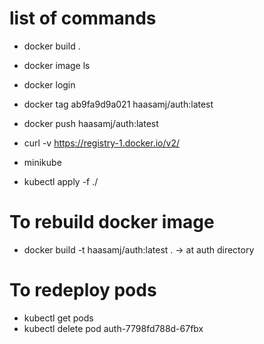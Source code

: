 # list of commands

- docker build .
- docker image ls
- docker login
- docker tag ab9fa9d9a021 haasamj/auth:latest
- docker push haasamj/auth:latest
- curl -v https://registry-1.docker.io/v2/

- minikube
- kubectl apply -f ./


# To rebuild docker image

- docker build -t haasamj/auth:latest . -> at auth directory

# To redeploy pods

- kubectl get pods
- kubectl delete pod auth-7798fd788d-67fbx